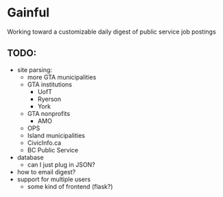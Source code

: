 Gainful
=======

Working toward a customizable daily digest of public service job postings

TODO:
-----

-	site parsing:
	-	more GTA municipalities
	-	GTA institutions
		-	UofT
		-	Ryerson
		-	York
	-	GTA nonprofits
		-	AMO
	-	OPS
	-	Island municipalities
	-	CivicInfo.ca
	-	BC Public Service
-	database
	-	can I just plug in JSON?
-	how to email digest?
-	support for multiple users
	-	some kind of frontend (flask?)
